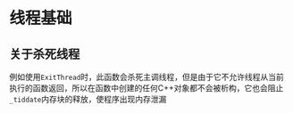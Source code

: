 # 线程基础

## 关于杀死线程
例如使用``ExitThread``时，此函数会杀死主调线程，但是由于它不允许线程从当前执行的函数返回，所以在函数中创建的任何C++对象都不会被析构，它也会阻止``_tiddate``内存块的释放，使程序出现内存泄漏
